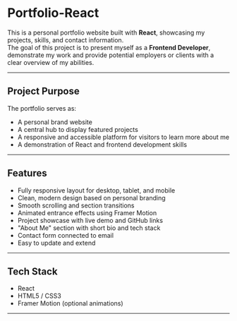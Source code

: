    # Portfolio-React

This is a personal portfolio website built with **React**, showcasing my projects, skills, and contact information.  
The goal of this project is to present myself as a **Frontend Developer**, demonstrate my work and provide potential employers or clients with a clear overview of my abilities.

---

## Project Purpose

The portfolio serves as:
- A personal brand website
- A central hub to display featured projects 
- A responsive and accessible platform for visitors to learn more about me
- A demonstration of React and frontend development skills

---

## Features

- Fully responsive layout for desktop, tablet, and mobile
- Clean, modern design based on personal branding
- Smooth scrolling and section transitions
- Animated entrance effects using Framer Motion 
- Project showcase with live demo and GitHub links
- "About Me" section with short bio and tech stack
- Contact form connected to email 
- Easy to update and extend

---

## Tech Stack

- React
- HTML5 / CSS3
- Framer Motion (optional animations)
  
---

